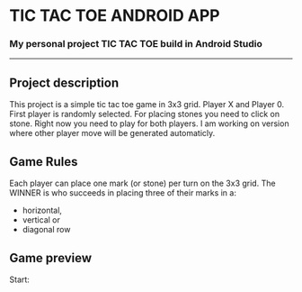 # **TIC TAC TOE ANDROID APP**
### My personal project TIC TAC TOE build in Android Studio
---
## **Project description**
This project is a simple tic tac toe game in 3x3 grid. Player X and Player 0.
First player is randomly selected.
For placing stones you need to click on stone.
Right now you need to play for both players. I am working on version where other player move will be generated automaticly.
## **Game Rules**
Each player can place one mark (or stone)
per turn on the 3x3 grid. The WINNER is
who succeeds in placing three of their
marks in a:
* horizontal,
* vertical or
* diagonal row

## **Game preview**
Start:
```
 
```


```

```

```

```
